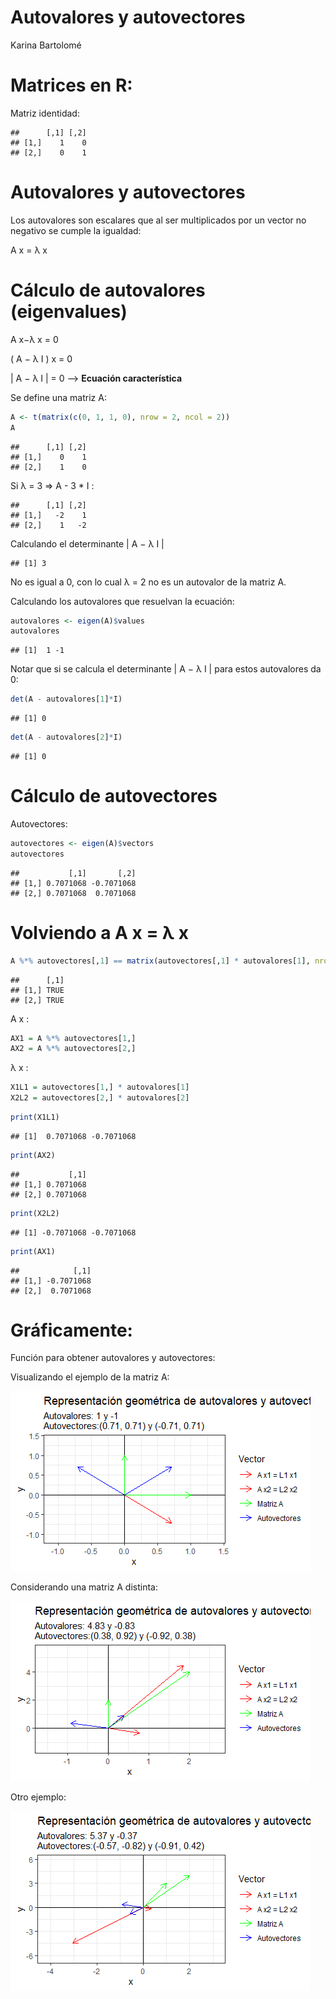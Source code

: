 Autovalores y autovectores
================
Karina Bartolomé

# Matrices en R:

Matriz identidad:

    ##      [,1] [,2]
    ## [1,]    1    0
    ## [2,]    0    1

# Autovalores y autovectores

Los autovalores son escalares que al ser multiplicados por un vector no
negativo se cumple la igualdad:

A x = λ x

# Cálculo de autovalores (eigenvalues)

A x−λ x = 0

( A − λ I ) x = 0

\| A − λ I \| = 0 –\> **Ecuación característica**

Se define una matriz A:

``` r
A <- t(matrix(c(0, 1, 1, 0), nrow = 2, ncol = 2))
A
```

    ##      [,1] [,2]
    ## [1,]    0    1
    ## [2,]    1    0

Si λ = 3 =\> A - 3 \* I :

    ##      [,1] [,2]
    ## [1,]   -2    1
    ## [2,]    1   -2

Calculando el determinante \| A − λ I \|

    ## [1] 3

No es igual a 0, con lo cual λ = 2 no es un autovalor de la matriz A.

Calculando los autovalores que resuelvan la ecuación:

``` r
autovalores <- eigen(A)$values
autovalores
```

    ## [1]  1 -1

Notar que si se calcula el determinante \| A − λ I \| para estos
autovalores da 0:

``` r
det(A - autovalores[1]*I)
```

    ## [1] 0

``` r
det(A - autovalores[2]*I)
```

    ## [1] 0

# Cálculo de autovectores

Autovectores:

``` r
autovectores <- eigen(A)$vectors
autovectores
```

    ##           [,1]       [,2]
    ## [1,] 0.7071068 -0.7071068
    ## [2,] 0.7071068  0.7071068

# Volviendo a A x = λ x

``` r
A %*% autovectores[,1] == matrix(autovectores[,1] * autovalores[1], nrow=2)
```

    ##      [,1]
    ## [1,] TRUE
    ## [2,] TRUE

A x :

``` r
AX1 = A %*% autovectores[1,]
AX2 = A %*% autovectores[2,]
```

λ x :

``` r
X1L1 = autovectores[1,] * autovalores[1]
X2L2 = autovectores[2,] * autovalores[2]
```

``` r
print(X1L1)
```

    ## [1]  0.7071068 -0.7071068

``` r
print(AX2)
```

    ##           [,1]
    ## [1,] 0.7071068
    ## [2,] 0.7071068

``` r
print(X2L2)
```

    ## [1] -0.7071068 -0.7071068

``` r
print(AX1)
```

    ##            [,1]
    ## [1,] -0.7071068
    ## [2,]  0.7071068

# Gráficamente:

Función para obtener autovalores y autovectores:

Visualizando el ejemplo de la matriz A:

![](01_autovalores_autovectores_files/figure-gfm/unnamed-chunk-15-1.png)<!-- -->

Considerando una matriz A distinta:

![](01_autovalores_autovectores_files/figure-gfm/unnamed-chunk-16-1.png)<!-- -->

Otro ejemplo:

![](01_autovalores_autovectores_files/figure-gfm/unnamed-chunk-17-1.png)<!-- -->
